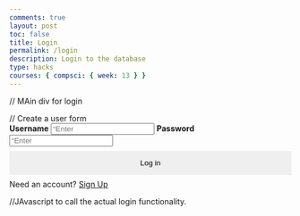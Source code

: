 ```yaml
---
comments: true
layout: post
toc: false
title: Login
permalink: /login
description: Login to the database
type: hacks
courses: { compsci: { week: 13 } }
---
```

<style>
    // Bunch of styles
 .login-container {
  border: 1px solid #C0E56B;
  max-width: 400px;
  margin: 0 auto;
  padding: 16px;
  text-align: center;
}
.input-container {
  text-align: center; /* Center the text within the input boxes */
}
input[type=text], input[type=password] {
  width: 100%;
  padding: 12px 20px;
  margin: 8px 0;
  display: block;
  border: 1px solid #ccc;
  box-sizing: border-box;
}
button {
  padding: 14px 20px;
  margin: 8px 0;
  border: none;
  cursor: pointer;
  width: 100%;
}
span.psw {
  display: block;
  text-align: center;
  margin: 16px 0;
}
@media screen and (max-width: 300px) {
  span.psw {
    display: block;
    float: none;
  }
  .cancelbtn {
    width: 100%;
  }
}
</style>
// MAin div for login
<div class=“login-container”>
// Create a user form
<form action=“javascript:login_user()“>
    <label for=“uid”><b>Username</b></label>
    <input type=“text” id=“uid” placeholder=“Enter Username” name=“uid” required>
    <label for=“password”><b>Password</b></label>
    <input type=“password” id=“password” placeholder=“Enter Password” name=“password” required>
    <button class=‘button’>Log in</button>
    <div>
    <span class=“psw”>Need an account? <a href=“{{site.baseurl}}/newUser”>  Sign Up</a></span>
    </div>
</form>

//JAvascript to call the actual login functionality. 
<script type=“module”>
import { uri, options } from ‘{{site.baseurl}}/assets/js/api/config.js’;
    
    function login_user(){
      var myHeaders = new Headers();
      myHeaders.append(“Content-Type”, “application/json”);
        const url = uri + ‘/api/users/authenticate’;
        const body = {
            uid: document.getElementById(“uid”).value,
            password: document.getElementById(“password”).value,
        };
        const authOptions = {
            method: ‘POST’,
            cache: ‘no-cache’,
            headers: myHeaders,
            body: JSON.stringify(body)
        };
        fetch(url, authOptions)
        .then(response => {
            if (!response.ok) {
                const errorMsg = ‘Login error: ’ + response.status;
                console.log(errorMsg);
                return;
            }
            window.location.href = “data/database”;
        })
        .catch(err => {
            console.error(err);
        });
    }
    window.login_user = login_user;
</script>